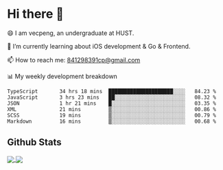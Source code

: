 
# Hi there 👋
😄 I am vecpeng, an undergraduate at HUST.

🌱 I’m currently learning about iOS development & Go & Frontend.

📫 How to reach me: 841298391cp@gmail.com

📊 My weekly development breakdown
<!--START_SECTION:waka-->

```text
TypeScript       34 hrs 18 mins  █████████████████████░░░░   84.23 %
JavaScript       3 hrs 23 mins   ██░░░░░░░░░░░░░░░░░░░░░░░   08.32 %
JSON             1 hr 21 mins    █░░░░░░░░░░░░░░░░░░░░░░░░   03.35 %
XML              21 mins         ▒░░░░░░░░░░░░░░░░░░░░░░░░   00.86 %
SCSS             19 mins         ▒░░░░░░░░░░░░░░░░░░░░░░░░   00.79 %
Markdown         16 mins         ▒░░░░░░░░░░░░░░░░░░░░░░░░   00.68 %
```

<!--END_SECTION:waka-->

## Github Stats
<a href="https://github.com/anuraghazra/github-readme-stats">
  <img align="center" src="https://github-readme-stats.vercel.app/api?username=vecpeng&count_private=true&hide=stars" />
</a>
<a href="https://github.com/anuraghazra/convoychat">
  <img align="center" src="https://github-readme-stats.vercel.app/api/top-langs/?username=vecpeng&layout=compact" />
</a>
